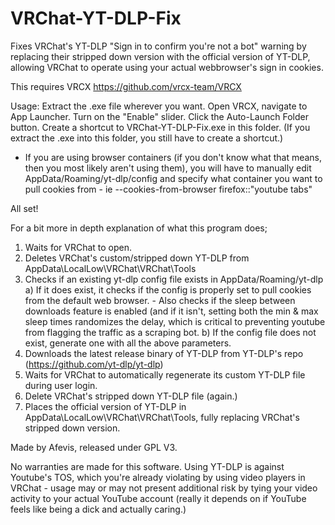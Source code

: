 # VRChat-YT-DLP-Fix
Fixes VRChat's YT-DLP "Sign in to confirm you're not a bot" warning by replacing their stripped down version with the official version of YT-DLP, allowing VRChat to operate using your actual webbrowser's sign in cookies.


This requires VRCX https://github.com/vrcx-team/VRCX 

Usage: 
Extract the .exe file wherever you want.
Open VRCX, navigate to App Launcher.
Turn on the "Enable" slider.
Click the Auto-Launch Folder button.
Create a shortcut to VRChat-YT-DLP-Fix.exe in this folder. (If you extract the .exe into this folder, you still have to create a shortcut.)

- If you are using browser containers (if you don't know what that means, then you most likely aren't using them), you will have to manually edit AppData/Roaming/yt-dlp/config and specify what container you want to pull cookies from - ie --cookies-from-browser firefox::"youtube tabs"


All set! 

For a bit more in depth explanation of what this program does;
1) Waits for VRChat to open.
2) Deletes VRChat's custom/stripped down YT-DLP from AppData\LocalLow\VRChat\VRChat\Tools
3) Checks if an existing yt-dlp config file exists in AppData/Roaming/yt-dlp
	a) If it does exist, it checks if the config is properly set to pull cookies from the default web browser.
		- Also checks if the sleep between downloads feature is enabled (and if it isn't, setting both the min & max sleep times randomizes the delay, which is critical to preventing youtube from flagging the traffic as a scraping bot. 
	b) If the config file does not exist, generate one with all the above parameters.
4) Downloads the latest release binary of YT-DLP from YT-DLP's repo (https://github.com/yt-dlp/yt-dlp) 
5) Waits for VRChat to automatically regenerate its custom YT-DLP file during user login.
6) Delete VRChat's stripped down YT-DLP file (again.)
7) Places the official version of YT-DLP in AppData\LocalLow\VRChat\VRChat\Tools, fully replacing VRChat's stripped down version.



Made by Afevis, released under GPL V3. 

No warranties are made for this software. Using YT-DLP is against Youtube's TOS, which you're already violating by using video players in VRChat - usage may or may not present additional risk by tying your video activity to your actual YouTube account (really it depends on if YouTube feels like being a dick and actually caring.)
